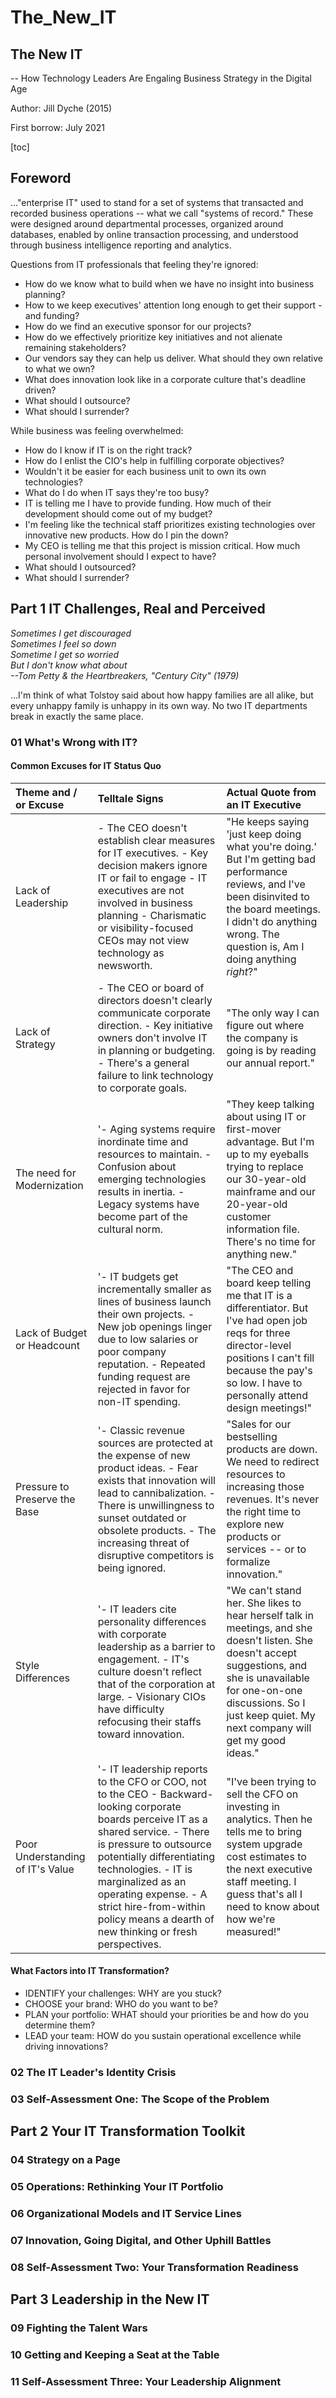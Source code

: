 # The\_New\_IT

## The New IT

-- How Technology Leaders Are Engaling Business Strategy in the Digital Age

Author: Jill Dyche \(2015\)

First borrow: July 2021

\[toc\]

## Foreword

..."enterprise IT" used to stand for a set of systems that transacted and recorded business operations -- what we call "systems of record." These were designed around departmental processes, organized around databases, enabled by online transaction processing, and understood through business intelligence reporting and analytics.

Questions from IT professionals that feeling they're ignored:

* How do we know what to build when we have no insight into business planning?
* How to we keep executives' attention long enough to get their support - and funding?
* How do we find an executive sponsor for our projects?
* How do we effectively prioritize key initiatives and not alienate remaining stakeholders?
* Our vendors say they can help us deliver. What should they own relative to what we own?
* What does innovation look like in a corporate culture that's deadline driven?
* What should I outsource?
* What should I surrender?

While business was feeling overwhelmed:

* How do I know if IT is on the right track?
* How do I enlist the CIO's help in fulfilling corporate objectives?
* Wouldn't it be easier for each business unit to own its own technologies?
* What do I do when IT says they're too busy?
* IT is telling me I have to provide funding. How much of their development should come out of my budget?
* I'm feeling like the technical staff prioritizes existing technologies over innovative new products. How do I pin the down?
* My CEO is telling me that this project is mission critical. How much personal involvement should I expect to have?
* What should I outsourced?
* What should I surrender?

## Part 1 IT Challenges, Real and Perceived

_Sometimes I get discouraged_  
_Sometimes I feel so down_  
_Sometime I get so worried_  
_But I don't know what about_  
_--Tom Petty & the Heartbreakers, "Century City" \(1979\)_

...I'm think of what Tolstoy said about how happy families are all alike, but every unhappy family is unhappy in its own way. No two IT departments break in exactly the same place.

### 01 What's Wrong with IT?

#### Common Excuses for IT Status Quo

| Theme and / or Excuse | Telltale Signs | Actual Quote from an IT Executive |
| :--- | :--- | :--- |
| Lack of Leadership | - The CEO doesn't establish clear measures for IT executives. - Key decision makers ignore IT or fail to engage - IT executives are not involved in business planning - Charismatic or visibility-focused CEOs may not view technology as newsworth. | "He keeps saying 'just keep doing what you're doing.' But I'm getting bad performance reviews, and I've been disinvited to the board meetings. I didn't do anything wrong. The question is, Am I doing anything _right_?" |
| Lack of Strategy | - The CEO or board of directors doesn't clearly communicate corporate direction. - Key initiative owners don't involve IT in planning or budgeting. - There's a general failure to link technology to corporate goals. | "The only way I can figure out where the company is going is by reading our annual report." |
| The need for Modernization | '- Aging systems require inordinate time and resources to maintain. - Confusion about emerging technologies results in inertia. - Legacy systems have become part of the cultural norm. | "They keep talking about using IT or first-mover advantage. But I'm up to my eyeballs trying to replace our 30-year-old mainframe and our 20-year-old customer information file. There's no time for anything new." |
| Lack of Budget or Headcount | '- IT budgets get incrementally smaller as lines of business launch their own projects. - New job openings linger due to low salaries or poor company reputation. - Repeated funding request are rejected in favor for non-IT spending. | "The CEO and board keep telling me that IT is a differentiator. But I've had open job reqs for three director-level positions I can't fill because the pay's so low. I have to personally attend design meetings!" |
| Pressure to Preserve the Base | '- Classic revenue sources are protected at the expense of new product ideas. - Fear exists that innovation will lead to cannibalization. - There is unwillingness to sunset outdated or obsolete products. - The increasing threat of disruptive competitors is being ignored. | "Sales for our bestselling products are down. We need to redirect resources to increasing those revenues. It's never the right time to explore new products or services -- or to formalize innovation." |
| Style Differences | '- IT leaders cite personality differences with corporate leadership as a barrier to engagement. - IT's culture doesn't reflect that of the corporation at large. - Visionary CIOs have difficulty refocusing their staffs toward innovation. | "We can't stand her. She likes to hear herself talk in meetings, and she doesn't listen. She doesn't accept suggestions, and she is unavailable for one-on-one discussions. So I just keep quiet. My next company will get my good ideas." |
| Poor Understanding of IT's Value | '- IT leadership reports to the CFO or COO, not to the CEO - Backward-looking corporate boards perceive IT as a shared service. - There is pressure to outsource potentially differentiating technologies. - IT is marginalized as an operating expense. - A strict hire-from-within policy means a dearth of new thinking or fresh perspectives. | "I've been trying to sell the CFO on investing in analytics. Then he tells me to bring system upgrade cost estimates to the next executive staff meeting. I guess that's all I need to know about how we're measured!" |

#### What Factors into IT Transformation?

* IDENTIFY your challenges: WHY are you stuck?
* CHOOSE your brand: WHO do you want to be?
* PLAN your portfolio: WHAT should your priorities be and how do you determine them?
* LEAD your team: HOW do you sustain operational excellence while driving innovations?

### 02 The IT Leader's Identity Crisis

### 03 Self-Assessment One: The Scope of the Problem

## Part 2 Your IT Transformation Toolkit

### 04 Strategy on a Page

### 05 Operations: Rethinking Your IT Portfolio

### 06 Organizational Models and IT Service Lines

### 07 Innovation, Going Digital, and Other Uphill Battles

### 08 Self-Assessment Two: Your Transformation Readiness

## Part 3 Leadership in the New IT

### 09 Fighting the Talent Wars

### 10 Getting and Keeping a Seat at the Table

### 11 Self-Assessment Three: Your Leadership Alignment

